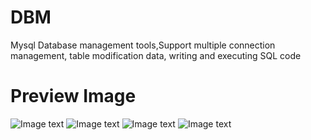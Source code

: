 # DBM
Mysql Database management tools,Support multiple connection management, table modification data, writing and executing SQL code

# Preview Image
![Image text](https://raw.githubusercontent.com/Cashew-wood/DBM/master/preview/1.png)
![Image text](https://raw.githubusercontent.com/Cashew-wood/DBM/master/preview/3.png)
![Image text](https://raw.githubusercontent.com/Cashew-wood/DBM/master/preview/2.png)
![Image text](https://raw.githubusercontent.com/Cashew-wood/DBM/master/preview/4.png)
